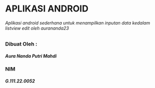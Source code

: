 # APLIKASI ANDROID
###### Aplikasi android sederhana untuk menampilkan inputan data kedalam listview edit oleh aurananda23

### Dibuat Oleh :
##### Aura Nanda Putri Mahdi
### NIM
##### G.111.22.0052